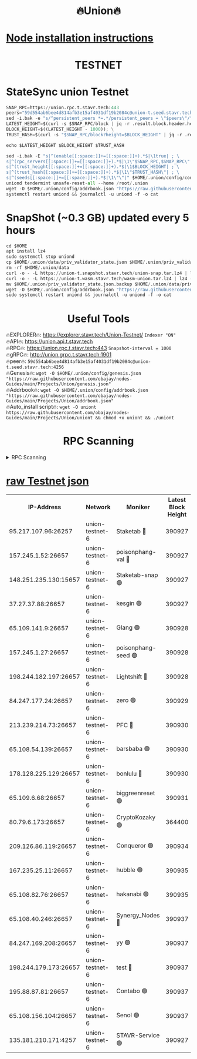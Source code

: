 <h1 align="center"> 🔥Union🔥</h1>

[Node installation instructions](https://github.com/obajay/nodes-Guides/tree/main/Projects/Union)
=

<h1 align="center"> TESTNET</h1>

# StateSync union Testnet
```python
SNAP_RPC=https://union.rpc.t.stavr.tech:443
peers="59d554ab6bee4d814afb3e15af4031df19b2084c@union-t.seed.stavr.tech:4256"
sed -i.bak -e "s/^persistent_peers *=.*/persistent_peers = \"$peers\"/" $HOME/.union/config/config.toml
LATEST_HEIGHT=$(curl -s $SNAP_RPC/block | jq -r .result.block.header.height); \
BLOCK_HEIGHT=$((LATEST_HEIGHT - 1000)); \
TRUST_HASH=$(curl -s "$SNAP_RPC/block?height=$BLOCK_HEIGHT" | jq -r .result.block_id.hash)

echo $LATEST_HEIGHT $BLOCK_HEIGHT $TRUST_HASH

sed -i.bak -E "s|^(enable[[:space:]]+=[[:space:]]+).*$|\1true| ; \
s|^(rpc_servers[[:space:]]+=[[:space:]]+).*$|\1\"$SNAP_RPC,$SNAP_RPC\"| ; \
s|^(trust_height[[:space:]]+=[[:space:]]+).*$|\1$BLOCK_HEIGHT| ; \
s|^(trust_hash[[:space:]]+=[[:space:]]+).*$|\1\"$TRUST_HASH\"| ; \
s|^(seeds[[:space:]]+=[[:space:]]+).*$|\1\"\"|" $HOME/.union/config/config.toml
uniond tendermint unsafe-reset-all --home /root/.union
wget -O $HOME/.union/config/addrbook.json "https://raw.githubusercontent.com/obajay/nodes-Guides/main/Projects/Union/addrbook.json"
systemctl restart uniond && journalctl -u uniond -f -o cat
```
# SnapShot (~0.3 GB) updated every 5 hours
```python
cd $HOME
apt install lz4
sudo systemctl stop uniond
cp $HOME/.union/data/priv_validator_state.json $HOME/.union/priv_validator_state.json.backup
rm -rf $HOME/.union/data
curl -o - -L https://union-t.snapshot.stavr.tech/union-snap.tar.lz4 | lz4 -c -d - | tar -x -C $HOME/.union --strip-components 2
curl -o - -L https://union-t.wasm.stavr.tech/wasm-union.tar.lz4 | lz4 -c -d - | tar -x -C $HOME/.union --strip-components 2
mv $HOME/.union/priv_validator_state.json.backup $HOME/.union/data/priv_validator_state.json
wget -O $HOME/.union/config/addrbook.json "https://raw.githubusercontent.com/obajay/nodes-Guides/main/Projects/Union/addrbook.json"
sudo systemctl restart uniond && journalctl -u uniond -f -o cat
```
 <h1 align="center"> Useful Tools</h1>
 
🔥EXPLORER🔥: https://explorer.stavr.tech/Union-Testnet/        `Indexer "ON"` \
🔥API🔥:      https://union.api.t.stavr.tech \
🔥RPC🔥:      https://union.rpc.t.stavr.tech:443              `Snapshot-interval = 1000` \
🔥gRPC🔥:     http://union.grpc.t.stavr.tech:1901 \
🔥peer🔥:     `59d554ab6bee4d814afb3e15af4031df19b2084c@union-t.seed.stavr.tech:4256` \
🔥Genesis🔥:     `wget -O $HOME/.union/config/genesis.json "https://raw.githubusercontent.com/obajay/nodes-Guides/main/Projects/Union/genesis.json"` \
🔥Addrbook🔥: ```wget -O $HOME/.union/config/addrbook.json "https://raw.githubusercontent.com/obajay/nodes-Guides/main/Projects/Union/addrbook.json"``` \
🔥Auto_install script🔥:  `wget -O uniont https://raw.githubusercontent.com/obajay/nodes-Guides/main/Projects/Union/uniont && chmod +x uniont && ./uniont`

<h1 align="center"> RPC Scanning</h1>

<details>
<summary>RPC Scanning</summary>

<h2 align="center"> We scan nodes in real time every 4 hours. And we provide the final result of RPC endpoints.
We cannot influence the operation of these nodes in any way. </h2>


```python
If Voting Power is higher than 0 --> then the Node is a validator of the network and may be subject to attack and be a potential threat to the chain.
```
```python
We marked such validators with a red symbol
```

</details>

[raw Testnet json](https://rpc-check.uniont.stavr.tech/uniont/rpc-uniont-result.json)
=



<table><tr><th>IP-Address</th><th>Network</th><th>Moniker</th><th>Latest Block Height</th><th>Earliest Block Height</th><th>Catching Up</th><th>Tx Index</th><th>Voting Power</th><th>Scan Time</th></tr><tr><td>95.217.107.96:26257</td><td>union-testnet-6</td><td>Staketab 🔴</td><td>390927</td><td>1</td><td>False</td><td>on</td><td>1000002</td><td>2024-03-11T02:51:51.264687913UTC</td></tr><tr><td>157.245.1.52:26657</td><td>union-testnet-6</td><td>poisonphang-val 🔴</td><td>390927</td><td>1</td><td>False</td><td>on</td><td>1000000</td><td>2024-03-11T02:51:51.873579456UTC</td></tr><tr><td>148.251.235.130:15657</td><td>union-testnet-6</td><td>Staketab-snap 🟢</td><td>390927</td><td>1</td><td>False</td><td>on</td><td>0</td><td>2024-03-11T02:51:52.415769776UTC</td></tr><tr><td>37.27.37.88:26657</td><td>union-testnet-6</td><td>kesgin 🟢</td><td>390927</td><td>1</td><td>False</td><td>on</td><td>0</td><td>2024-03-11T02:51:52.716786618UTC</td></tr><tr><td>65.109.141.9:26657</td><td>union-testnet-6</td><td>Glang 🟢</td><td>390928</td><td>1</td><td>False</td><td>on</td><td>0</td><td>2024-03-11T02:51:57.151559833UTC</td></tr><tr><td>157.245.1.27:26657</td><td>union-testnet-6</td><td>poisonphang-seed 🟢</td><td>390928</td><td>1</td><td>False</td><td>on</td><td>0</td><td>2024-03-11T02:51:57.997990029UTC</td></tr><tr><td>198.244.182.197:26657</td><td>union-testnet-6</td><td>Lightshift 🔴</td><td>390928</td><td>1</td><td>False</td><td>on</td><td>1000000</td><td>2024-03-11T02:52:00.317949349UTC</td></tr><tr><td>84.247.177.24:26657</td><td>union-testnet-6</td><td>zero 🟢</td><td>390929</td><td>1</td><td>False</td><td>on</td><td>0</td><td>2024-03-11T02:52:06.812046225UTC</td></tr><tr><td>213.239.214.73:26657</td><td>union-testnet-6</td><td>PFC 🔴</td><td>390930</td><td>1</td><td>False</td><td>on</td><td>1000001</td><td>2024-03-11T02:52:11.107832535UTC</td></tr><tr><td>65.108.54.139:26657</td><td>union-testnet-6</td><td>barsbaba 🟢</td><td>390930</td><td>1</td><td>False</td><td>on</td><td>0</td><td>2024-03-11T02:52:11.422096810UTC</td></tr><tr><td>178.128.225.129:26657</td><td>union-testnet-6</td><td>bonlulu 🔴</td><td>390930</td><td>1</td><td>False</td><td>on</td><td>1000000</td><td>2024-03-11T02:52:12.029178729UTC</td></tr><tr><td>65.109.6.68:26657</td><td>union-testnet-6</td><td>biggreenreset 🟢</td><td>390931</td><td>1</td><td>False</td><td>on</td><td>0</td><td>2024-03-11T02:52:14.376454519UTC</td></tr><tr><td>80.79.6.173:26657</td><td>union-testnet-6</td><td>CryptoKozaky 🟢</td><td>364400</td><td>1</td><td>False</td><td>on</td><td>0</td><td>2024-03-11T02:52:16.793853118UTC</td></tr><tr><td>209.126.86.119:26657</td><td>union-testnet-6</td><td>Conqueror 🟢</td><td>390934</td><td>1</td><td>False</td><td>on</td><td>0</td><td>2024-03-11T02:52:35.769696446UTC</td></tr><tr><td>167.235.25.11:26657</td><td>union-testnet-6</td><td>hubble 🟢</td><td>390935</td><td>1</td><td>False</td><td>on</td><td>0</td><td>2024-03-11T02:52:42.139114426UTC</td></tr><tr><td>65.108.82.76:26657</td><td>union-testnet-6</td><td>hakanabi 🟢</td><td>390935</td><td>1</td><td>False</td><td>on</td><td>0</td><td>2024-03-11T02:52:42.466474430UTC</td></tr><tr><td>65.108.40.246:26657</td><td>union-testnet-6</td><td>Synergy_Nodes 🔴</td><td>390937</td><td>1</td><td>False</td><td>on</td><td>1000001</td><td>2024-03-11T02:52:48.984416440UTC</td></tr><tr><td>84.247.169.208:26657</td><td>union-testnet-6</td><td>yy 🟢</td><td>390937</td><td>1</td><td>False</td><td>on</td><td>0</td><td>2024-03-11T02:52:49.303814001UTC</td></tr><tr><td>198.244.179.173:26657</td><td>union-testnet-6</td><td>test 🔴</td><td>390937</td><td>1</td><td>False</td><td>on</td><td>1</td><td>2024-03-11T02:52:51.636884095UTC</td></tr><tr><td>195.88.87.81:26657</td><td>union-testnet-6</td><td>Contabo 🟢</td><td>390937</td><td>1</td><td>False</td><td>on</td><td>0</td><td>2024-03-11T02:52:51.976760403UTC</td></tr><tr><td>65.108.156.104:26657</td><td>union-testnet-6</td><td>Senol 🟢</td><td>390937</td><td>1</td><td>False</td><td>on</td><td>0</td><td>2024-03-11T02:52:52.308059769UTC</td></tr><tr><td>135.181.210.171:4257</td><td>union-testnet-6</td><td>STAVR-Service 🟢</td><td>390927</td><td>388001</td><td>False</td><td>on</td><td>0</td><td>2024-03-11T02:51:52.189401162UTC</td></tr></table>
